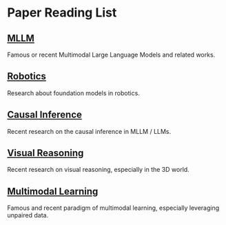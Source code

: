# Paper Reading List



## [MLLM](https://github.com/andylinx/Paper-Reading/blob/main/MLLM.md)

Famous or recent Multimodal Large Language Models and related works.      

## [Robotics](https://github.com/andylinx/Paper-Reading/blob/main/Robotics.md)

Research about foundation models in robotics.



## [Causal Inference](https://github.com/andylinx/Paper-Reading/blob/main/Causal%20Inference.md)

Recent research on the causal inference in MLLM / LLMs.



## [Visual Reasoning](https://github.com/andylinx/Paper-Reading/blob/main/Visual%20Reasoning.md)

Recent research on visual reasoning, especially in the 3D world.



## [Multimodal Learning](https://github.com/andylinx/Paper-Reading/blob/main/Multimodal%20Learning.md)

Famous and recent paradigm of multimodal learning, especially leveraging unpaired data.


